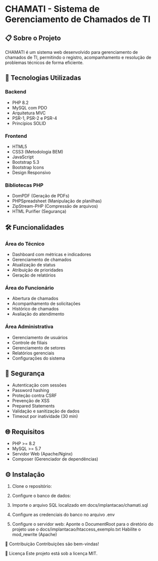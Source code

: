 # CHAMATI - Sistema de Gerenciamento de Chamados de TI

## 📋 Sobre o Projeto

CHAMATI é um sistema web desenvolvido para gerenciamento de chamados de TI, permitindo o registro, acompanhamento e resolução de problemas técnicos de forma eficiente.

## 🚀 Tecnologias Utilizadas

### Backend
- PHP 8.2
- MySQL com PDO
- Arquitetura MVC
- PSR-1, PSR-2 e PSR-4
- Princípios SOLID

### Frontend
- HTML5
- CSS3 (Metodologia BEM)
- JavaScript
- Bootstrap 5.3
- Bootstrap Icons
- Design Responsivo

### Bibliotecas PHP
- DomPDF (Geração de PDFs)
- PHPSpreadsheet (Manipulação de planilhas)
- ZipStream-PHP (Compressão de arquivos)
- HTML Purifier (Segurança)

## 🛠️ Funcionalidades

### Área do Técnico
- Dashboard com métricas e indicadores
- Gerenciamento de chamados
- Atualização de status
- Atribuição de prioridades
- Geração de relatórios

### Área do Funcionário
- Abertura de chamados
- Acompanhamento de solicitações
- Histórico de chamados
- Avaliação do atendimento

### Área Administrativa
- Gerenciamento de usuários
- Controle de filiais
- Gerenciamento de setores
- Relatórios gerenciais
- Configurações do sistema

## 🔐 Segurança

- Autenticação com sessões
- Password hashing
- Proteção contra CSRF
- Prevenção de XSS
- Prepared Statements
- Validação e sanitização de dados
- Timeout por inatividade (30 min)

## 🌐 Requisitos

- PHP >= 8.2
- MySQL >= 5.7
- Servidor Web (Apache/Nginx)
- Composer (Gerenciador de dependências)

## ⚙️ Instalação

1. Clone o repositório:

2. Configure o banco de dados:
3. Importe o arquivo SQL localizado em docs/implantacao/chamati.sql
4. Configure as credenciais do banco no arquivo .env
5. Configure o servidor web:
   Aponte o DocumentRoot para o diretório do projeto use o docs/implantacao/htaccess_exemplo.txt
   Habilite o mod_rewrite (Apache)


🤝 Contribuição
Contribuições são bem-vindas!

📄 Licença
Este projeto está sob a licença MIT.
